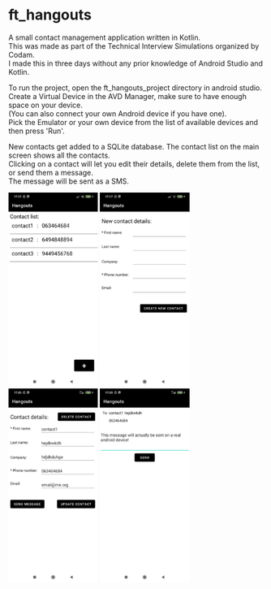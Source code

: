 # ft_hangouts
A small contact management application written in Kotlin. <br />
This was made as part of the Technical Interview Simulations organized by Codam. <br />
I made this in three days without any prior knowledge of Android Studio and Kotlin.  <br />

To run the project, open the ft_hangouts_project directory in android studio. <br />
Create a Virtual Device in the AVD Manager, make sure to have enough space on your device. <br />
(You can also connect your own Android device if you have one). <br />
Pick the Emulator or your own device from the list of available devices and then press 'Run'. <br />

New contacts get added to a SQLite database. The contact list on the main screen shows all the contacts.  <br />
Clicking on a contact will let you edit their details, delete them from the list, or send them a message. <br />
The message will be sent as a SMS. <br />

<img src="/img/contactList.jpg" alt="Contact List" width="35%" height="35%">
<img src="/img/newContact.jpg" alt="New contact" width="35%" height="35%">
<img src="/img/contactDetails.jpg" alt="Contact Details" width="35%" height="35%">
<img src="/img/sendMessage.jpg" alt="Send Message" width="35%" height="35%">

